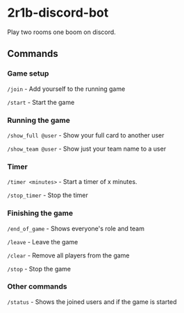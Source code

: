 2r1b-discord-bot
================

Play two rooms one boom on discord.

Commands
--------

### Game setup

`/join` - Add yourself to the running game

`/start` - Start the game

### Running the game

`/show_full @user` - Show your full card to another user

`/show_team @user` - Show just your team name to a user

### Timer

`/timer <minutes>` - Start a timer of x minutes.

`/stop_timer` - Stop the timer


### Finishing the game

`/end_of_game` - Shows everyone's role and team

`/leave` - Leave the game

`/clear` - Remove all players from the game

`/stop` - Stop the game

### Other commands

`/status` - Shows the joined users and if the game is started

